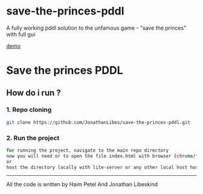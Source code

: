 # save-the-princes-pddl
A fully working pddl solution to the unfamous game - "save the princes" with full gui

[demo](https://save-the-princes.surge.sh/)


# Save the princes PDDL

## How do i run ?
### 1. Repo cloning
```sh
git clone https://github.com/JonathanLibes/save-the-princes-pddl.git
```
### 2. Run the project
```sh
for running the project, navigate to the main repo directory
now you will need or to open the file index.html with browser (chrome/firefox, ie not tested)
or
host the directory locally with lite-server or any other local host hosting app
```
--------------------------
All the code is written by Haim Petel And Jonathan Libeskind
